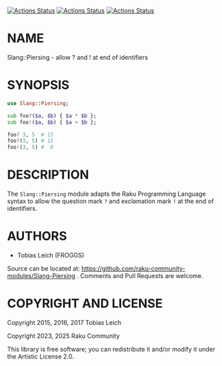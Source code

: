 [![Actions Status](https://github.com/raku-community-modules/Slang-Piersing/actions/workflows/linux.yml/badge.svg)](https://github.com/raku-community-modules/Slang-Piersing/actions) [![Actions Status](https://github.com/raku-community-modules/Slang-Piersing/actions/workflows/macos.yml/badge.svg)](https://github.com/raku-community-modules/Slang-Piersing/actions) [![Actions Status](https://github.com/raku-community-modules/Slang-Piersing/actions/workflows/windows.yml/badge.svg)](https://github.com/raku-community-modules/Slang-Piersing/actions)

NAME
====

Slang::Piersing - allow ? and ! at end of identifiers

SYNOPSIS
========

```raku
use Slang::Piersing;

sub foo?($a, $b) { $a * $b };
sub foo!($a, $b) { $a + $b };

foo? 3, 5  # 15
foo?(3, 5) # 15
foo!(3, 5) #  8
```

DESCRIPTION
===========

The `Slang::Piersing` module adapts the Raku Programming Language syntax to allow the question mark `?` and exclamation mark `!` at the end of identifiers.

AUTHORS
=======

  * Tobias Leich (FROGGS)

Source can be located at: https://github.com/raku-community-modules/Slang-Piersing . Comments and Pull Requests are welcome.

COPYRIGHT AND LICENSE
=====================

Copyright 2015, 2016, 2017 Tobias Leich

Copyright 2023, 2025 Raku Community

This library is free software; you can redistribute it and/or modify it under the Artistic License 2.0.

